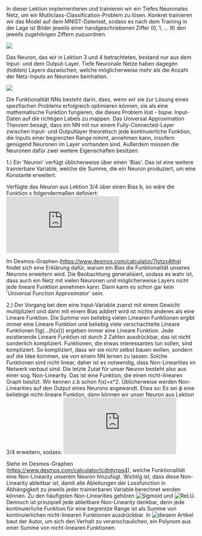 In dieser Lektion implementieren und trainieren wir ein Tiefes Neuronales Netz, um ein Mutliclass-Classification-Problem zu lösen. Konkret trainieren wir das Model auf dem MNIST-Datenset, sodass es nach dem Training in der Lage ist Bilder jeweils einer handgeschriebenen Ziffer (0, 1, ... 9) den jeweils zugehörigen Ziffern zuzuordnen.

![](https://miro.medium.com/max/1400/1*LyRlX__08q40UJohhJG9Ow.png)

Das Neuron, das wir in Lektion 3 und 4 betrachteten, bestand nur aus dem Input- und dem Output-Layer. Tiefe Neuronale Netze haben dagegen (hidden) Layers dazwischen, welche möglicherweise mehr als die Anzahl der Netz-Inputs an Neuronen beinhalten.

![](https://miro.medium.com/max/1400/1*KHs1Chs6TCJDTIIQVyIJxg.png)

Die Funktionalität NNs besteht darin, dass, wenn wir sie zur Lösung eines spezfischen Problems erfolgreich optimieren können, sie als eine mathematische Funktion fungieren, die dieses Problem löst - bspw. Input-Daten auf die richtigen Labels zu mappen. Das Universal Approximation Theorem besagt, dass ein NN mit nur einem Fully-Connected-Layer zwischen Input- und Outputlayer theoretisch jede kontinuierliche Funktion, die Inputs einer begrenzten Range nimmt, annehmen kann, insofern genügend Neuronen im Layer vorhanden sind. Außerdem müssen die Neuronen dafür zwei weitere Eigenschaften besitzen:

1.) Ein 'Neuron' verfügt üblicherweise über einen 'Bias'. Das ist eine weitere trainierbare Variable, welche die Summe, die ein Neuron produziert, um eine Konstante erweitert.

Verfügte das Neuron aus Lektion 3/4 über einen Bias b, so wäre die Funktion x folgendermaßen definiert: ![](https://latex.codecogs.com/png.latex?%5Cdpi%7B100%7D%20x%28x_0%2Cw_0%2Cx_1%2Cw_1%2Cb%29%20%3D%20x_0w_0&plus;x_1w_1&plus;b)

Im Desmos-Graphen (https://www.desmos.com/calculator/7lotzx4thg) findet sich eine Erklärung dafür, warum ein Bias die Funktionalität unseres Neurons erweitern wird. Die Beobachtung generalisiert, sodass es wahr ist, dass auch ein Netz mit vielen Neuronen und möglicherweise Layers nicht jede lineare Funktion annehmen kann. Dann kann es schon gar kein 'Universal Function Approximator' sein.

2.) Der Vorgang bei dem eine Input-Variable zuerst mit einem Gewicht multipliziert und dann mit einem Bias addiert wird ist nichts anderes als eine Lineare Funktion. Die Summe von beliebig vielen Linearen Funktionen ergibt immer eine Lineare Funktion und beliebig viele verschachtelte Lineare Funktionen
f(g(...(h(x))) ergeben immer eine Lineare Funktion. Jede existierende Lineare Funktion ist durch 2 Zahlen ausdrückbar, das ist nicht sonderlich kompliziert.
Funktionen, die etwas interessantes tun sollen, sind kompliziert. So kompliziert, dass wir sie nicht selbst bauen wollen, sondern auf die Idee kommen, sie von einem NN lernen zu lassen. Solche Funktionen sind nicht linear, daher ist es notwendig, dass Non-Linearities im Netwerk verbaut sind.
Die letzte Zutat für unser Neuron besteht also aus einer sog. Non-Linearity. Das ist eine Funktion, die einen nicht-linearen Graph besitzt. Wir kennen z.b schon f(x)=x^2. Üblicherweise werden Non-Linearities auf den Output eines Neurons angewandt. Etwa so: Es sei ϕ eine beliebige nicht-lineare Funktion, dann können wir unser Neuron aus Lektion 3/4 erweitern, sodass: ![](https://latex.codecogs.com/png.latex?%5Cdpi%7B100%7D%20x%28x_0%2Cw_0%2Cx_1%2Cw_1%2Cb%29%20%3D%20%5Cphi%20%28x_0w_0&plus;x_1w_1&plus;b%29)

Siehe im Desmos-Graphen (https://www.desmos.com/calculator/icdrdyrpq4), welche Funktionalität eine Non-Linearity unserem Neuron hinzufügt.
Wichtig ist, dass diese Non-Linearity ableitbar ist, damit alle Ableitungen der Lossfunction in Abhängigkeit zu jeweils jeder trainierbaren Variable berechnet werden können. Zu den häufigsten Non-Linearities gehören ![Sigmoid](https://en.wikipedia.org/wiki/Sigmoid_function) und ![ReLU](https://en.wikipedia.org/wiki/Rectifier_(neural_networks)). Dennoch ist prinzipiell jede ableitbare Non-Linearity denkbar, denn jede kontinuierliche Funktion für eine begrentze Range ist als Summe von kontinuierlichen nicht-linearen Funktionen ausdrückbar. In ![diesem Artikel](https://towardsdatascience.com/can-neural-networks-really-learn-any-function-65e106617fc6) baut der Autor, um sich den Verhalt zu veranschaulichen, ein Polynom aus einer Summe von nicht-linearen Funktionen.
